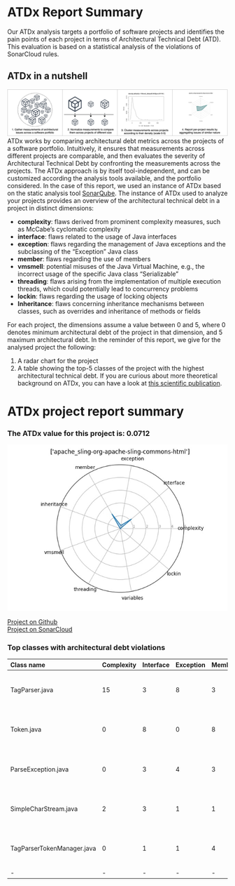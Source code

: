 # ATDx Report Summary
Our ATDx analysis targets a portfolio of software projects and identifies the pain points of each project in terms of Architectural Technical Debt (ATD). This evaluation is based on a statistical analysis of the violations of SonarCloud rules.

## ATDx in a nutshell
![ATDx in a nutshell](https://raw.githubusercontent.com/S2-group/ATDx_reports/master/plots/atdx_in_a_nutshell.jpg)
ATDx works by comparing architectural debt metrics across the projects of a software portfolio. Intuitively, it ensures that measurements across different projects are comparable, and then evaluates the severity of Architectural Technical Debt by confronting the measurements across the projects.
The ATDx approach is by itself tool-independent, and can be customized according the analysis tools available, and the portfolio considered.
In the case of this report, we used an instance of ATDx based on the static analysis tool [SonarQube](https://www.sonarqube.org/).
The instance of ATDx used to analyze your projects provides an overview of the architectural technical debt in a project in distinct dimensions:
* **complexity**: flaws derived from prominent complexity measures, such as McCabe’s cyclomatic complexity
* **interface**: flaws related to the usage of Java interfaces
* **exception**: flaws regarding the management of Java exceptions and the subclassing of the “Exception” Java class
* **member**: flaws regarding the use of members
* **vmsmell**: potential misuses of the Java Virtual Machine, e.g., the incorrect usage of the specific Java class “Serializable”
* **threading**: flaws arising from the implementation of multiple execution threads, which could potentially lead to concurrency problems
* **lockin**: flaws regarding the usage of locking objects
* **Inheritance**: flaws concerning inheritance mechanisms between classes, such as overrides and inheritance of methods or fields

For each project, the dimensions assume a value between 0 and 5, where 0 denotes minimum architectural debt of the project in that dimension, and 5 maximum architectural debt.
In the reminder of this report, we give for the analysed project the following:
1. A radar chart for the project
2. A table showing the top-5 classes of the project with the highest architectural technical debt.
If you are curious about more theoretical background on ATDx, you can have a look at [this scientific publication](https://robertoverdecchia.github.io/papers/ENASE_2020.pdf).


# ATDx project report summary

### The ATDx value for this project is: 0.0712

<img src="radarchart/apache_sling-org-apache-sling-commons-html.jpg"/><p style="text-align:left">[Project on Github](https://github.com/apache/sling-org-apache-sling-commons-html) <br> [Project on SonarCloud ](https://sonarcloud.io/dashboard?id=apache_sling-org-apache-sling-commons-html) <br></p>

### Top classes with architectural debt violations
| Class name                 | Complexity   | Interface   | Exception   | Member   | Inheritance   | Vmsmell   | Threading   | Variables   | Lockin   | Project                                    |
|:---------------------------|:-------------|:------------|:------------|:---------|:--------------|:----------|:------------|:------------|:---------|:-------------------------------------------|
| TagParser.java             | 15           | 3           | 8           | 3        | 0             | 0         | 0           | 0           | 0        | apache_sling-org-apache-sling-commons-html |
| Token.java                 | 0            | 8           | 0           | 8        | 0             | 0         | 0           | 0           | 0        | apache_sling-org-apache-sling-commons-html |
| ParseException.java        | 0            | 3           | 4           | 3        | 0             | 0         | 0           | 0           | 0        | apache_sling-org-apache-sling-commons-html |
| SimpleCharStream.java      | 2            | 3           | 1           | 1        | 0             | 0         | 0           | 0           | 0        | apache_sling-org-apache-sling-commons-html |
| TagParserTokenManager.java | 0            | 1           | 1           | 4        | 0             | 0         | 0           | 0           | 0        | apache_sling-org-apache-sling-commons-html |
| -                          | -            | -           | -           | -        | -             | -         | -           | -           | -        | -                                          |
